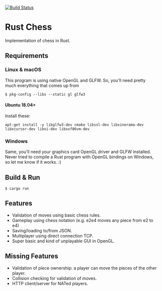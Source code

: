 [![Build Status](https://travis-ci.com/levkk/rust-chess.svg?branch=master)](https://travis-ci.com/levkk/rust-chess)

# Rust Chess

Implementation of chess in Rust.

## Requirements

### Linux & macOS
This program is using native OpenGL and GLFW. So, you'll need pretty much everything that comes up from

```
$ pkg-config --libs --static gl glfw3
```

#### Ubuntu 18.04+
Install these:

```
apt-get install -y libglfw3-dev cmake libssl-dev libxinerama-dev libxcursor-dev libxi-dev libxxf86vm-dev
```

### Windows
Same, you'll need your graphics card OpenGL driver and GLFW installed. Never tried to compile a Rust program with OpenGL
bindings on Windows, so let me know if it works. :)


## Build & Run
```
$ cargo run
```

## Features
- Validation of moves using basic chess rules.
- Gameplay using chess notation (e.g. e2e4 moves any piece from e2 to e4)
- Saving/loading to/from JSON.
- Multiplayer using direct connection TCP.
- Super basic and kind of unplayable GUI in OpenGL.

## Missing Features
- Validation of piece ownership: a player can move the pieces of the other player.
- Collision checking for validation of moves.
- HTTP client/server for NATed players.
